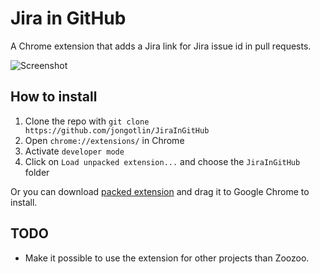 Jira in GitHub
==============

A Chrome extension that adds a Jira link for Jira issue id in pull requests.


![Screenshot](https://raw.github.com/jongotlin/JiraInGitHub/master/screenshot.png)

How to install
--------------

1. Clone the repo with `git clone https://github.com/jongotlin/JiraInGitHub`
2. Open `chrome://extensions/` in Chrome
3. Activate `developer mode`
4. Click on `Load unpacked extension...` and choose the `JiraInGitHub` folder

Or you can download [packed extension](https://raw.github.com/jongotlin/JiraInGitHub/master/JiraInGitHub.crx) and drag it to Google Chrome to install.


TODO
----

* Make it possible to use the extension for other projects than Zoozoo.
